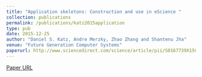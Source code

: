 ```yaml
---
title: "Application skeletons: Construction and use in eScience "
collection: publications
permalink: /publications/katz2015application
type: pub
date: 2015-12-25
author: "Daniel S. Katz, Andre Merzky, Zhao Zhang and Shantenu Jha"
venue: "Future Generation Computer Systems"
paperurl: http://www.sciencedirect.com/science/article/pii/S0167739X15003143
---
```

[Paper URL](http://www.sciencedirect.com/science/article/pii/S0167739X15003143)
